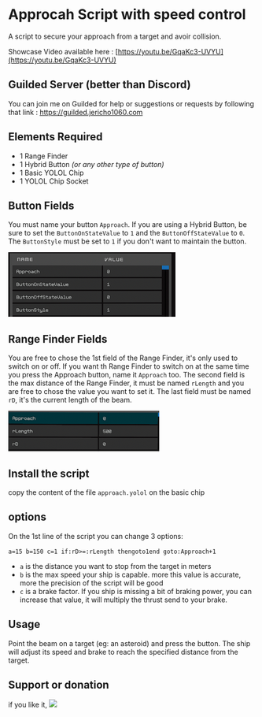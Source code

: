 # Approcah Script with speed control

A script to secure your approach from a target and avoir collision.

Showcase Video available here : [https://youtu.be/GqaKc3-UVYU](https://youtu.be/GqaKc3-UVYU)

## Guilded Server (better than Discord)

You can join me on Guilded for help or suggestions or requests by following that link : https://guilded.jericho1060.com

## Elements Required

- 1 Range Finder
- 1 Hybrid Button *(or any other type of button)*
- 1 Basic YOLOL Chip
- 1 YOLOL Chip Socket

## Button Fields

You must name your button `Approach`. If you are using a Hybrid Button, be sure to set the `ButtonOnStateValue` to `1` and the `ButtonOffStateValue` to `0`. The `ButtonStyle` must be set to `1` if you don't want to maintain the button.

![Button Fields](https://github.com/Jericho1060/sb-approach-speed-control/blob/main/pictures/Button_Fields.png?raw=true)

## Range Finder Fields

You are free to chose the 1st field of the Range Finder, it's only used to switch on or off. If you want th Range Finder to switch on at the same time you press the Approach button, name it `Approach` too. The second field is the max distance of the Range Finder, it must be named `rLength` and you are free to chose the value you want to set it. The last field must be named `rD`, it's the current length of the beam.

![Range Finder Fields](https://github.com/Jericho1060/sb-approach-speed-control/blob/main/pictures/RangeFinder_Fields.png?raw=true)

## Install the script

copy the content of the file `approach.yolol` on the basic chip

## options

On the 1st line of the script you can change 3 options:
```
a=15 b=150 c=1 if:rD>=:rLength thengoto1end goto:Approach+1
```

- `a` is the distance you want to stop from the target in meters
- `b` is the max speed your ship is capable. more this value is accurate, more the precision of the script will be good
- `c` is a brake factor. If you ship is missing a bit of braking power, you can increase that value, it will multiply the thrust send to your brake.

## Usage

Point the beam on a target (eg: an asteroid) and press the button. The ship will adjust its speed and brake to reach the specified distance from the target.

## Support or donation

if you like it, [<img src="https://github.com/Jericho1060/DU-Industry-HUD/blob/main/ressources/images/ko-fi.png?raw=true" width="150">](https://ko-fi.com/jericho1060)